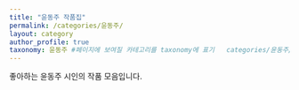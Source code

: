 ```yaml
---
title: "윤동주 작품집"
permalink: /categories/윤동주/
layout: category
author_profile: true
taxonomy: 윤동주 #페이지에 보여질 카테고리를 taxonomy에 표기   categories/윤동주/  에 작품집을 확인
---
```


좋아하는 윤동주 시인의 작품 모음입니다.